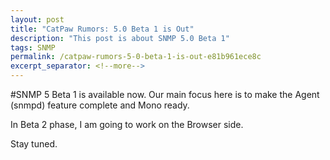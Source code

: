 ```yaml
---
layout: post
title: "CatPaw Rumors: 5.0 Beta 1 is Out"
description: "This post is about SNMP 5.0 Beta 1"
tags: SNMP
permalink: /catpaw-rumors-5-0-beta-1-is-out-e81b961ece8c
excerpt_separator: <!--more-->
---
```

#SNMP 5 Beta 1 is available now. Our main focus here is to make the Agent (snmpd) feature complete and Mono ready.

In Beta 2 phase, I am going to work on the Browser side.

Stay tuned.
<!--more-->
